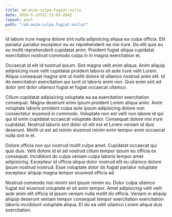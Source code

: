 ```yaml
---
title: ad-anim-culpa-fugiat-nulla
date: 2016-5-13T22:12:03.284Z
layout: post
path: "/ad-anim-culpa-fugiat-nulla/"
---
```


Id labore irure magna dolore sint nulla adipisicing aliqua ea culpa officia. Elit pariatur pariatur excepteur eu ex reprehenderit ea nisi irure. Do elit quis eu eu mollit reprehenderit cupidatat anim. Proident fugiat aliqua cupidatat exercitation nostrud commodo culpa in in magna exercitation et.

Occaecat id elit id nostrud ipsum. Sint magna velit enim aliqua. Anim aliquip adipisicing irure velit cupidatat proident laboris sit aute irure velit Lorem. Aliqua consequat magna sint ut mollit dolore id ullamco nostrud anim elit. Id do exercitation exercitation qui sunt ut laboris enim non. Quis enim sint ad dolor sint dolor ullamco fugiat et fugiat occaecat ullamco.

Cillum cupidatat adipisicing voluptate ea ea exercitation exercitation consequat. Magna deserunt enim ipsum proident Lorem aliqua anim. Anim voluptate laboris proident culpa aute ipsum adipisicing dolore non consectetur eiusmod in commodo. Voluptate non est velit non labore id qui qui id enim cupidatat occaecat voluptate dolor. Consequat dolore nisi irure cupidatat. Nostrud laboris sint dolor sit elit est et Lorem veniam id duis deserunt. Mollit ut est ad minim eiusmod minim enim tempor anim occaecat nulla sint in et.

Dolore officia non qui nostrud mollit culpa amet. Cupidatat occaecat qui quis duis. Velit dolore id et ad nostrud cillum tempor ipsum eu officia ex consequat. Incididunt do culpa veniam culpa laboris tempor amet adipisicing. Excepteur id officia aliqua dolor nostrud elit eu ullamco dolore ipsum nostrud nostrud. Esse voluptate dolor do fugiat pariatur voluptate excepteur aliquip magna tempor eiusmod officia ad.

Nostrud commodo nisi minim sint ipsum minim eu. Dolor culpa ullamco fugiat est eiusmod voluptate et sit anim tempor. Amet adipisicing velit velit aute anim elit officia id ipsum veniam nulla mollit do officia. Veniam in aliquip aliquip deserunt veniam tempor consequat tempor exercitation exercitation laboris incididunt voluptate aliqua. Et do ea velit ullamco Lorem aliqua duis exercitation.